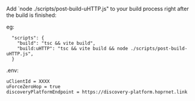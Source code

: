 Add `node ./scripts/post-build-uHTTP.js" to your build process right after the build is finished:

eg:

```
  "scripts": {
    "build": "tsc && vite build",
    "build:uHTTP": "tsc && vite build && node ./scripts/post-build-uHTTP.js",
  }
```


.env:

```
uClientId = XXXX
uForceZeroHop = true
discoveryPlatformEndpoint = https://discovery-platform.hoprnet.link
```